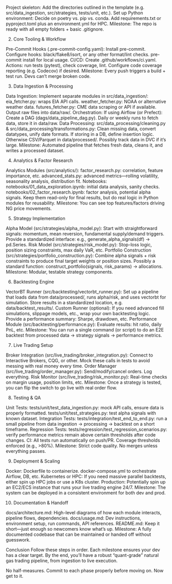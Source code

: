Project skeleton:
Add the directories outlined in the template (e.g. src/data_ingestion, src/strategies, tests/unit, etc.).
Set up Python environment:
Decide on poetry vs. pip vs. conda.
Add requirements.txt or pyproject.toml plus an environment.yml for HPC.
Milestone: The repo is ready with all empty folders + basic .gitignore.

2. Core Tooling & Workflow

Pre-Commit Hooks (.pre-commit-config.yaml):
Install pre-commit.
Configure hooks: black/flake8/isort, or any other format/lint checks.
pre-commit install for local usage.
CI/CD:
Create .github/workflows/ci.yaml.
Actions: run tests (pytest), check coverage, lint.
Configure code coverage reporting (e.g. Codecov) if desired.
Milestone: Every push triggers a build + test run. Devs can’t merge broken code.

3. Data Ingestion & Processing

Data Ingestion:
Implement separate modules in src/data_ingestion/:
eia_fetcher.py: wraps EIA API calls.
weather_fetcher.py: NOAA or alternative weather data.
futures_fetcher.py: CME data scraping or API if available.
Output raw files into data/raw/.
Orchestration:
If using Airflow (or Prefect):
Create a DAG (dags/data_pipeline_dag.py).
Daily or weekly runs to fetch data, store it in data/raw.
Data Processing:
src/data_processing/cleaning.py & src/data_processing/transformations.py:
Clean missing data, convert datatypes, unify date formats.
If storing in a DB, define insertion logic. Otherwise CSV/Parquet in data/processed/.
Possibly track data in DVC if it’s large.
Milestone: Automated pipeline that fetches fresh data, cleans it, and writes a processed dataset.

4. Analytics & Factor Research

Analytics Modules (src/analytics/):
factor_research.py: correlation, feature importance, etc.
advanced_stats.py: advanced metrics—rolling volatility, seasonality analysis, distribution fit.
Notebooks:
notebooks/01_data_exploration.ipynb: initial data analysis, sanity checks.
notebooks/02_factor_research.ipynb: factor analysis, potential alpha signals.
Keep them read-only for final results, but do real logic in Python modules for reusability.
Milestone: You can see top features/factors driving NG price movements.

5. Strategy Implementation

Alpha Model (src/strategies/alpha_model.py):
Start with straightforward signals: momentum, mean reversion, fundamental supply/demand triggers.
Provide a standardized interface: e.g., generate_alpha_signals(df) -> pd.Series.
Risk Model (src/strategies/risk_model.py):
Stop-loss logic, position sizing constraints, max daily VaR, etc.
Portfolio Construction (src/strategies/portfolio_construction.py):
Combine alpha signals + risk constraints to produce final target weights or position sizes.
Possibly a standard function: construct_portfolio(signals, risk_params) -> allocations.
Milestone: Modular, testable strategy components.

6. Backtesting Engine

VectorBT Runner (src/backtesting/vectorbt_runner.py):
Set up a pipeline that loads data from data/processed/, runs alpha/risk, and uses vectorbt for simulation.
Store results in a standardized location, e.g. data/backtest_results/.
Custom Runner (optional):
If you need advanced fill simulations, slippage models, etc., wrap your own backtesting logic.
Provide a performance summary: Sharpe, drawdown, etc.
Performance Module (src/backtesting/performance.py):
Evaluate results: hit ratio, daily PnL, etc.
Milestone: You can run a single command (or script) to do an E2E backtest from processed data -> strategy signals -> performance metrics.

7. Live Trading Setup

Broker Integration (src/live_trading/broker_integration.py):
Connect to Interactive Brokers, CQG, or other.
Mock these calls in tests to avoid messing with real money every time.
Order Manager (src/live_trading/order_manager.py):
Send/modify/cancel orders.
Log everything.
Risk Monitor (src/live_trading/risk_monitor.py):
Real-time checks on margin usage, position limits, etc.
Milestone: Once a strategy is tested, you can flip the switch to go live with real order flow.

8. Testing & QA

Unit Tests:
tests/unit/test_data_ingestion.py: mock API calls, ensure data is properly formatted.
tests/unit/test_strategies.py: test alpha signals with known dataset.
Integration Tests:
tests/integration/test_end_to_end.py: run a small pipeline from data ingestion -> processing -> backtest on a short timeframe.
Regression Tests:
tests/regression/test_regression_scenarios.py: verify performance metrics remain above certain thresholds after code changes.
CI:
All tests run automatically on push/PR.
Coverage thresholds enforced (e.g., >80%).
Milestone: Strict code quality. No merges unless everything passes.

9. Deployment & Scaling

Docker:
Dockerfile to containerize.
docker-compose.yml to orchestrate Airflow, DB, etc.
Kubernetes or HPC:
If you need massive parallel backtests, either spin up HPC jobs or use a K8s cluster.
Production:
Potentially spin up an EC2/ECS instance that runs your live trading engine 24/7.
Milestone: The system can be deployed in a consistent environment for both dev and prod.

10. Documentation & Handoff

docs/architecture.md:
High-level diagrams of how each module interacts, pipeline flows, dependencies.
docs/usage.md:
Dev instructions, environment setup, run commands, API references.
README.md:
Keep it short—just enough so newcomers know what’s up.
Milestone: A fully documented codebase that can be maintained or handed off without guesswork.

Conclusion
Follow these steps in order. Each milestone ensures your dev has a clear target. By the end, you’ll have a robust “quant-grade” natural gas trading pipeline, from ingestion to live execution.

No half-measures. Commit to each phase properly before moving on. Now get to it.







